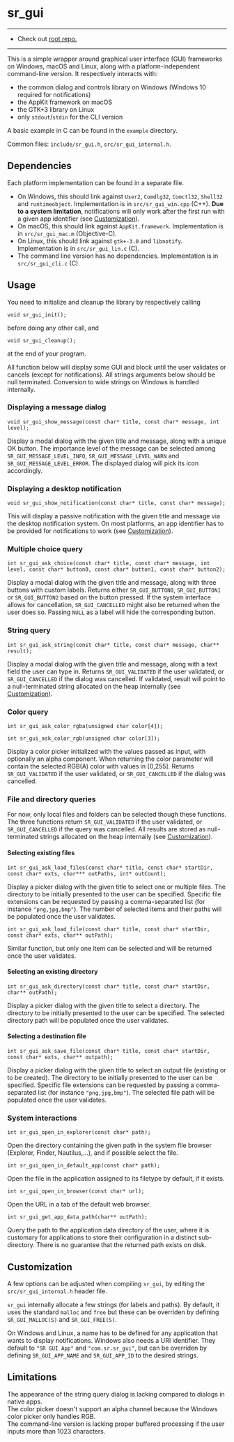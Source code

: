 # sr_gui

---

- Check out [root repo.](https://github.com/kosua20/sr_gui)

---
This is a simple wrapper around graphical user interface (GUI) frameworks on Windows, macOS and Linux, along with a platform-independent command-line version. It respectively interacts with:

* the common dialog and controls library on Windows (Windows 10 required for notifications)
* the AppKit framework on macOS
* the GTK+3 library on Linux
* only `stdout`/`stdin` for the CLI version

A basic example in C can be found in the `example` directory.

Common files: `include/sr_gui.h`, `src/sr_gui_internal.h`.

## Dependencies

Each platform implementation can be found in a separate file.

* On Windows, this should link against `User2`, `Comdlg32`, `Comctl32`, `Shell32` and `runtimeobject`. Implementation is in `src/sr_gui_win.cpp` (C++). **Due to a system limitation**, notifications will only work after the first run with a given app identifier (see [Customization](#customization)).
* On macOS, this should link against `AppKit.framework`. Implementation is in `src/sr_gui_mac.m` (Objective-C). 
* On Linux, this should link against `gtk+-3.0` and `libnotify`. Implementation is in `src/sr_gui_lin.c` (C).
* The command line version has no dependencies. Implementation is in `src/sr_gui_cli.c` (C).

## Usage

You need to initialize and cleanup the library by respectively calling

    void sr_gui_init();

before doing any other call, and

    void sr_gui_cleanup();

at the end of your program.

All function below will display some GUI and block until the user validates or cancels (except for notifications). All strings arguments below should be null terminated. Conversion to wide strings on Windows is handled internally.

### Displaying a message dialog

    void sr_gui_show_message(const char* title, const char* message, int level);

Display a modal dialog with the given title and message, along with a unique OK button. The importance level of the message can be selected among `SR_GUI_MESSAGE_LEVEL_INFO`, `SR_GUI_MESSAGE_LEVEL_WARN` and `SR_GUI_MESSAGE_LEVEL_ERROR`. The displayed dialog will pick its icon accordingly.

### Displaying a desktop notification

    void sr_gui_show_notification(const char* title, const char* message);

This will display a passive notification with the given title and message via the desktop notification system. On most platforms, an app identifier has to be provided for notifications to work (see [Customization](#customization)).

### Multiple choice query

    int sr_gui_ask_choice(const char* title, const char* message, int level, const char* button0, const char* button1, const char* button2);

Display a modal dialog with the given title and message, along with three buttons with custom labels. Returns either `SR_GUI_BUTTON0`, `SR_GUI_BUTTON1` or `SR_GUI_BUTTON2` based on the button pressed. If the system interface allows for cancellation, `SR_GUI_CANCELLED` might also be returned when the user does so. Passing `NULL` as a label will hide the corresponding button.

### String query

    int sr_gui_ask_string(const char* title, const char* message, char** result);

Display a modal dialog with the given title and message, along with a text field the user can type in. Returns `SR_GUI_VALIDATED` if the user validated, or `SR_GUI_CANCELLED` if the dialog was cancelled. If validated, result will point to a null-terminated string allocated on the heap internally (see [Customization](#customization)).

### Color query

    int sr_gui_ask_color_rgba(unsigned char color[4]);

    int sr_gui_ask_color_rgb(unsigned char color[3]);

Display a color picker initialized with the values passed as input, with optionally an alpha component. When returning the color parameter will contain the selected RGB(A) color with values in [0,255]. Returns `SR_GUI_VALIDATED` if the user validated, or `SR_GUI_CANCELLED` if the dialog was cancelled.

### File and directory queries

For now, only local files and folders can be selected though these functions.
The three functions return `SR_GUI_VALIDATED` if the user validated, or `SR_GUI_CANCELLED` if the query was cancelled. All results are stored as null-terminated strings allocated on the heap internally (see [Customization](#customization)).

#### Selecting existing files

    int sr_gui_ask_load_files(const char* title, const char* startDir, const char* exts, char*** outPaths, int* outCount);

Display a picker dialog with the given title to select one or multiple files. The directory to be initially presented to the user can be specified. Specific file extensions can be requested by passing a comma-separated list (for instance `"png,jpg,bmp"`). The number of selected items and their paths will be populated once the user validates.

    int sr_gui_ask_load_file(const char* title, const char* startDir, const char* exts, char** outPath);

Similar function, but only one item can be selected and will be returned once the user validates.

#### Selecting an existing directory

    int sr_gui_ask_directory(const char* title, const char* startDir, char** outPath);

Display a picker dialog with the given title to select a directory. The directory to be initially presented to the user can be specified. The selected directory path will be populated once the user validates.

#### Selecting a destination file

    int sr_gui_ask_save_file(const char* title, const char* startDir, const char* exts, char** outpath);

Display a picker dialog with the given title to select an output file (existing or to be created). The directory to be initially presented to the user can be specified. Specific file extensions can be requested by passing a comma-separated list (for instance `"png,jpg,bmp"`). The selected file path will be populated once the user validates.

### System interactions

    int sr_gui_open_in_explorer(const char* path);

Open the directory containing the given path in the system file browser (Explorer, Finder, Nautilus,...), and if possible select the file.

    int sr_gui_open_in_default_app(const char* path);

Open the file in the application assigned to its filetype by default, if it exists.

    int sr_gui_open_in_browser(const char* url);

Open the URL in a tab of the default web browser.

    int sr_gui_get_app_data_path(char** outPath);

Query the path to the application data directory of the user, where it is customary for applications to store their configuration in a distinct sub-directory. There is no guarantee that the returned path exists on disk.

## Customization

A few options can be adjusted when compiling `sr_gui`, by editing the `src/sr_gui_internal.h` header file.

`sr_gui` internally allocate a few strings (for labels and paths). By default, it uses the standard `malloc` and `free` but these can be overriden by defining `SR_GUI_MALLOC(S)` and `SR_GUI_FREE(S)`.

On Windows and Linux, a name has to be defined for any application that wants to display notifications. Windows also needs a URI identifier. They default to `"SR GUI App"` and `"com.sr.sr_gui"`, but can be overriden by defining `SR_GUI_APP_NAME` and `SR_GUI_APP_ID` to the desired strings.


## Limitations

The appearance of the string query dialog is lacking compared to dialogs in native apps.  
The color picker doesn't support an alpha channel because the Windows color picker only handles RGB.  
The command-line version is lacking proper buffered processing if the user inputs more than 1023 characters.

